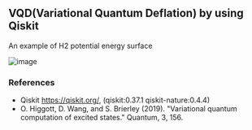 
## VQD(Variational Quantum Deflation) by using Qiskit

An example of H2 potential energy surface


![image](https://github.com/pearcandy/qiskit_samples/blob/master/vqd/test.png)

### References
- Qiskit https://qiskit.org/, (qiskit:0.37.1 qiskit-nature:0.4.4)
- O. Higgott, D. Wang, and S. Brierley (2019). "Variational quantum computation of excited states." Quantum, 3, 156.


